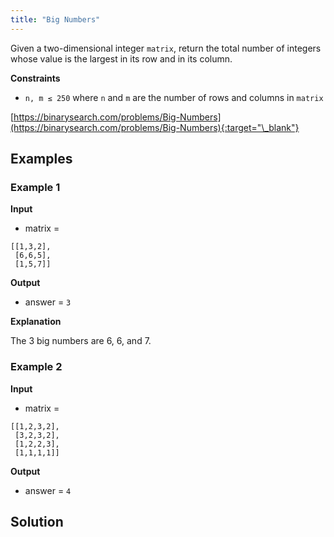 ```yaml
---
title: "Big Numbers"
---
```


Given a two-dimensional integer `matrix`, return the total number of integers whose value is the largest in its row and in its column.

**Constraints**

- `n, m ≤ 250` where `n` and `m` are the number of rows and columns in `matrix`

[https://binarysearch.com/problems/Big-Numbers](https://binarysearch.com/problems/Big-Numbers){:target="\_blank"}

## Examples

### Example 1

**Input**

- matrix =

```
[[1,3,2],
 [6,6,5],
 [1,5,7]]
```

**Output**

- answer = `3`

**Explanation**

The 3 big numbers are 6, 6, and 7.

### Example 2

**Input**

- matrix =

```
[[1,2,3,2],
 [3,2,3,2],
 [1,2,2,3],
 [1,1,1,1]]
```

**Output**

- answer = `4`

## Solution

<script src="https://gist.github.com/yaeba/16da7be5123724fcf6eccc25581cef5a.js?file=Big-Numbers.cpp"></script>
